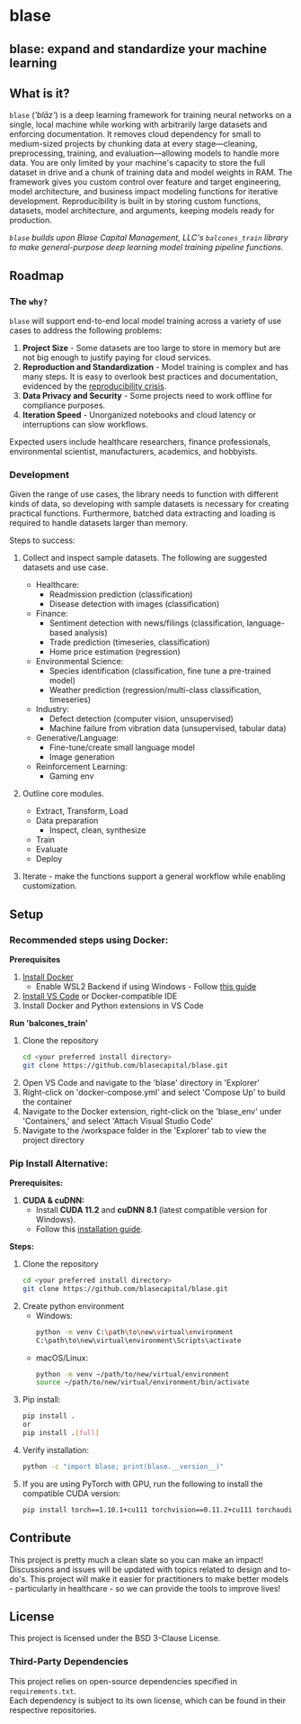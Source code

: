# blase
## blase: expand and standardize your machine learning

## What is it?
`blase` (*'blāz'*) is a deep learning framework for training neural networks on a single, local machine while working with arbitrarily large datasets and enforcing documentation. It removes cloud dependency for small to medium-sized projects by chunking data at every stage—cleaning, preprocessing, training, and evaluation—allowing models to handle more data. You are only limited by your machine's capacity to store the full dataset in drive and a chunk of training data and model weights in RAM. The framework gives you custom control over feature and target engineering, model architecture, and business impact modeling functions for iterative development. Reproducibility is built in by storing custom functions, datasets, model architecture, and arguments, keeping models ready for production.

*`blase` builds upon Blase Capital Management, LLC's `balcones_train` library to make general-purpose deep learning model training pipeline functions.*

## Roadmap
### The `why?`
`blase` will support end-to-end local model training across a variety of use cases to address the following problems:

1. **Project Size** - Some datasets are too large to store in memory but are not big enough to justify paying for cloud services.
2. **Reproduction and Standardization** - Model training is complex and has many steps. It is easy to overlook best practices and documentation, evidenced by the [reproducibility crisis](https://reproducible.cs.princeton.edu/). 
3. **Data Privacy and Security** - Some projects need to work offline for compliance purposes.
4. **Iteration Speed** - Unorganized notebooks and cloud latency or interruptions can slow workflows.

Expected users include healthcare researchers, finance professionals, environmental scientist, manufacturers, academics, and hobbyists. 

### Development
Given the range of use cases, the library needs to function with different kinds of data, so developing with sample datasets is necessary for creating practical functions. Furthermore, batched data extracting and loading is required to handle datasets larger than memory.

Steps to success:

1. Collect and inspect sample datasets. The following are suggested datasets and use case.
    - Healthcare:
        - Readmission prediction (classification)
        - Disease detection with images (classification)
    - Finance:
        - Sentiment detection with news/filings (classification, language-based analysis)
        - Trade prediction (timeseries, classification)
        - Home price estimation (regression)
    - Environmental Science:
        - Species identification (classification, fine tune a pre-trained model)
        - Weather prediction (regression/multi-class classification, timeseries)
    - Industry:
        - Defect detection (computer vision, unsupervised)
        - Machine failure from vibration data (unsupervised, tabular data)
    - Generative/Language:
        - Fine-tune/create small language model
        - Image generation
    - Reinforcement Learning:
        - Gaming env

2. Outline core modules.
    - Extract, Transform, Load
    - Data preparation
        - Inspect, clean, synthesize
    - Train
    - Evaluate
    - Deploy
3. Iterate - make the functions support a general workflow while enabling customization.

## Setup
### Recommended steps using Docker:
**Prerequisites**
1. [Install Docker](https://www.docker.com/products/docker-desktop/)
    - Enable WSL2 Backend if using Windows - Follow [this guide](https://learn.microsoft.com/en-us/windows/wsl/install)
2. [Install VS Code](https://code.visualstudio.com/download) or Docker-compatible IDE
3. Install Docker and Python extensions in VS Code

**Run 'balcones_train'**
1. Clone the repository
   ```sh
   cd <your preferred install directory>
   git clone https://github.com/blasecapital/blase.git
   ```
2. Open VS Code and navigate to the 'blase' directory in 'Explorer'
3. Right-click on 'docker-compose.yml' and select 'Compose Up' to build the container
4. Navigate to the Docker extension, right-click on the 'blase_env' under 'Containers,' and select 'Attach Visual Studio Code'
5. Navigate to the /workspace folder in the 'Explorer' tab to view the project directory

### Pip Install Alternative:
**Prerequisites:**
1. **CUDA & cuDNN:**  
   - Install **CUDA 11.2** and **cuDNN 8.1** (latest compatible version for Windows).  
   - Follow this [installation guide](https://youtu.be/hHWkvEcDBO0?si=3xxz4VfhOVcnri8E). 

**Steps:**
1. Clone the repository
    ```sh
    cd <your preferred install directory>
    git clone https://github.com/blasecapital/blase.git
    ```
2. Create python environment
    - Windows:
        ```sh
        python -m venv C:\path\to\new\virtual\environment
        C:\path\to\new\virtual\environment\Scripts\activate
        ```
    - macOS/Linux:
        ```sh
        python -m venv ~/path/to/new/virtual/environment
        source ~/path/to/new/virtual/environment/bin/activate
        ```
3. Pip install:
    ```sh
    pip install .
    or
    pip install .[full]
    ```
4. Verify installation:
    ```sh
    python -c "import blase; print(blase.__version__)"
    ```
5. If you are using PyTorch with GPU, run the following to install the compatible CUDA version:
    ```sh
    pip install torch==1.10.1+cu111 torchvision==0.11.2+cu111 torchaudio==0.10.1 -f https://download.pytorch.org/whl/torch_stable.html
    ```

## Contribute
This project is pretty much a clean slate so you can make an impact! Discussions and issues will be updated with topics related to design and to-do's. This project will make it easier for practitioners to make better models - particularly in healthcare - so we can provide the tools to improve lives!

## License
This project is licensed under the BSD 3-Clause License.

### Third-Party Dependencies
This project relies on open-source dependencies specified in `requirements.txt`.  
Each dependency is subject to its own license, which can be found in their respective repositories.
